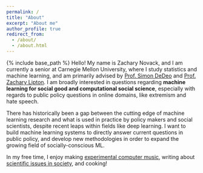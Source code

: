 ```yaml
---
permalink: /
title: "About"
excerpt: "About me"
author_profile: true
redirect_from: 
  - /about/
  - /about.html
---
```

{% include base_path %}
Hello! My name is Zachary Novack, and I am currently a senior at Carnegie Mellon University, where I study statistics and machine learning, and am primarily advised by [Prof. Simon DeDeo](https://sites.santafe.edu/~simon/) and [Prof. Zachary Lipton](https://www.zacharylipton.com/). I am broadly interested in questions regarding **machine learning for social good and computational social science**, especially with regards to public policy questions in online domains, like extremism and hate speech. 

There has historically been a gap between the cutting edge of machine learning research and what is used in practice by policy makers and social scientists, despite recent leaps within fields like deep learning. I want to build machine learning systems to directly answer current questions in public policy, and develop new methodologies in order to expand the growing field of socially-conscious ML.

In my free time, I enjoy making [experimental computer music](https://zacharynovack.github.io/music/), writing about [scientific issues in society](https://zacharynovack.github.io/blog/), and cooking!